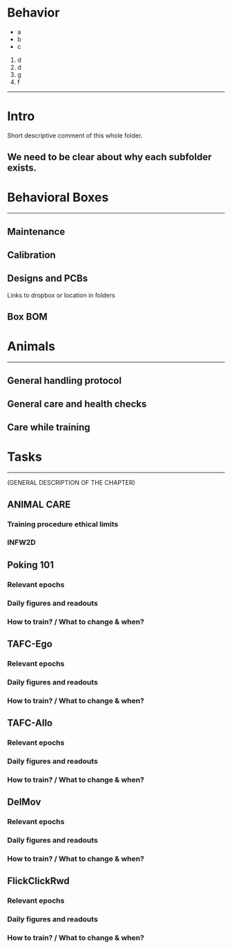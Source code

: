 # Behavior

- a
- b
- c
  
1. d
2. d
3. g
5. f
---

# Intro

Short descriptive comment of this whole folder.

We need to be clear about why each subfolder exists.
---

# Behavioral Boxes

---

## Maintenance

## Calibration

## Designs and PCBs

Links to dropbox or location in folders 

## Box BOM

# Animals

---

## General handling protocol

## General care and health checks

## Care while training

# Tasks

---

(GENERAL DESCRIPTION OF THE CHAPTER)

## ANIMAL CARE

### Training procedure ethical limits

### INFW2D

## Poking 101

### Relevant epochs

### Daily figures and readouts

### How to train? / What to change & when?

## TAFC-Ego

### Relevant epochs

### Daily figures and readouts

### How to train? / What to change & when?

## TAFC-Allo

### Relevant epochs

### Daily figures and readouts

### How to train? / What to change & when?

## DelMov

### Relevant epochs

### Daily figures and readouts

### How to train? / What to change & when?

## FlickClickRwd

### Relevant epochs

### Daily figures and readouts

### How to train? / What to change & when?
